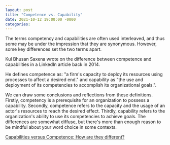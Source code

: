 ```yaml
---
layout: post
title: "Competence vs. Capability"
date: 2021-10-12 19:00:00 -0000
categories:
---
```


The terms competency and capabilities are often used interleaved, and thus some may be under the impression that they are synonymous. However, some key differences set the two terms apart. 

Kul Bhusan Saxena wrote on the difference between competence and capabilities in a LinkedIn article back in 2014. 

He defines competence as: "a firm's capacity to deploy its resources using processes to affect a desired end." and capability as "the use and deployment of its competencies to accomplish its organizational goals.". 

We can draw some conclusions and reflections from these definitions. Firstly, competency is a prerequisite for an organization to possess a capability. Secondly, competence refers to the capacity and the usage of an actor's resources to reach the desired effect. Thirdly, capability refers to the organization's ability to use its competencies to achieve goals. The differences are somewhat diffuse, but there's more than enough reason to be mindful about your word choice in some contexts. 

[Capabilities versus Competence: How are they different?](https://www.linkedin.com/pulse/20141123155439-7430899-capabilities-versus-competence-how-are-they-different)
